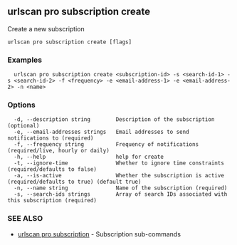 ## urlscan pro subscription create

Create a new subscription

```
urlscan pro subscription create [flags]
```

### Examples

```
  urlscan pro subscription create <subscription-id> -s <search-id-1> -s <search-id-2> -f <frequency> -e <email-address-1> -e <email-address-2> -n <name>
```

### Options

```
  -d, --description string        Description of the subscription (optional)
  -e, --email-addresses strings   Email addresses to send notifications to (required)
  -f, --frequency string          Frequency of notifications (required/live, hourly or daily)
  -h, --help                      help for create
  -t, --ignore-time               Whether to ignore time constraints (required/defaults to false)
  -a, --is-active                 Whether the subscription is active (required/defaults to true) (default true)
  -n, --name string               Name of the subscription (required)
  -s, --search-ids strings        Array of search IDs associated with this subscription (required)
```

### SEE ALSO

* [urlscan pro subscription](urlscan_pro_subscription.md)	 - Subscription sub-commands

